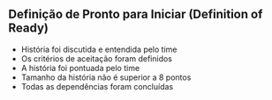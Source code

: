 ## Definição de Pronto para Iniciar (Definition of Ready)

* História foi discutida e entendida pelo time
* Os critérios de aceitação foram definidos
* A história foi pontuada pelo time
* Tamanho da história não é superior a 8 pontos
* Todas as dependências foram concluídas
